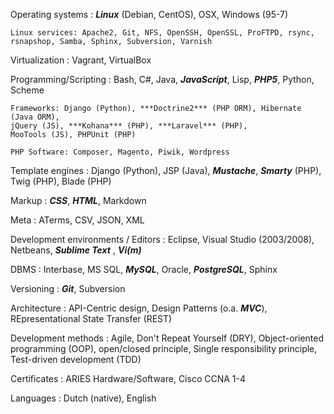 Operating systems
:   ***Linux*** (Debian, CentOS), OSX, Windows (95-7)

    Linux services: Apache2, Git, NFS, OpenSSH, OpenSSL, ProFTPD, rsync,
    rsnapshop, Samba, Sphinx, Subversion, Varnish

Virtualization
:   Vagrant, VirtualBox

Programming/Scripting
:   Bash, C#, Java, ***JavaScript***, Lisp, ***PHP5***, Python, Scheme

    Frameworks: Django (Python), ***Doctrine2*** (PHP ORM), Hibernate (Java ORM),
    jQuery (JS), ***Kohana*** (PHP), ***Laravel*** (PHP),
    MooTools (JS), PHPUnit (PHP)

    PHP Software: Composer, Magento, Piwik, Wordpress

Template engines
:   Django (Python), JSP (Java), ***Mustache***, ***Smarty*** (PHP), Twig (PHP),
    Blade (PHP)

Markup
:   ***CSS***, ***HTML***, Markdown

Meta
:   ATerms, CSV, JSON, XML

Development environments / Editors
:   Eclipse, Visual Studio (2003/2008), Netbeans, ***Sublime Text***
    , ***Vi(m)***

DBMS
:   Interbase, MS SQL, ***MySQL***, Oracle, ***PostgreSQL***, Sphinx

Versioning
:   ***Git***, Subversion

Architecture
:   API-Centric design, Design Patterns (o.a. ***MVC***),
    REpresentational State Transfer (REST)

Development methods
:   Agile, Don't Repeat Yourself (DRY), Object-oriented programming (OOP),
    open/closed principle, Single responsibility principle,
    Test-driven development (TDD)

Certificates
:   ARIES Hardware/Software, Cisco CCNA 1-4

Languages
:   Dutch (native), English
